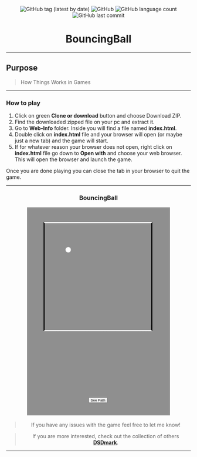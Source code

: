 <div align="center">

![GitHub tag (latest by date)](https://img.shields.io/github/v/tag/DSDmark/BouncingBall)
![GitHub](https://img.shields.io/github/license/DSDmark/BouncingBall)
![GitHub language count](https://img.shields.io/github/languages/count/DSDmark/BouncingBall)
![GitHub last commit](https://img.shields.io/github/last-commit/DSDmark/BouncingBall)


# BouncingBall

<div>

---

<div align="center">

<div align="left">

## Purpose

> How Things Works in Games 

---

### How to play

1. Click on green **Clone or download** button and choose Download ZIP.
2. Find the downloaded zipped file on your pc and extract it.
3. Go to **Web-Info** folder. Inside you will find a file named **index.html**.
4. Double click on **index.html** file and your browser will open (or maybe just a new tab) and the game will start.
5. If for whatever reason your browser does not open, right click on **index.html** file go down to **Open with**
   and choose your web browser. This will open the browser and launch the game.

Once you are done playing you can close the tab in your browser to quit the game.

---

</div>

### BouncingBall

![BouncingBall preview](assets/images/preview.gif "BouncingBall")

</div>

> If you have any issues with the game feel free to let me know!

> If you are more interested, check out the collection of others [ **DSDmark**](https://github.com/DSDmark/ "DSDmark").

---
